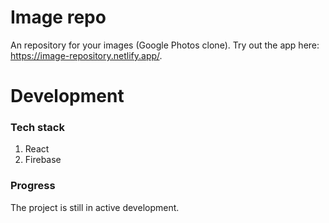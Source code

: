 # Image repo
An repository for your images (Google Photos clone). Try out the app here: https://image-repository.netlify.app/.

# Development
### Tech stack
1. React
2. Firebase

### Progress
The project is still in active development.
